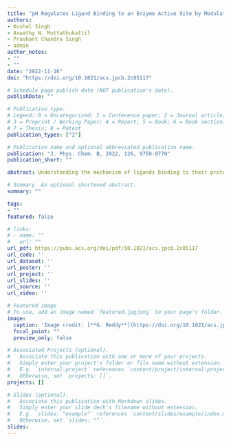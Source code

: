 ```yaml
---
title: "pH Regulates Ligand Binding to an Enzyme Active Site by Modulating Intermediate Populations"
authors:
- Kushal Singh
- Aswathy N. Muttathukattil
- Prashant Chandra Singh
- admin
author_notes:
- ""
- ""
date: "2022-11-16"
doi: "https://doi.org/10.1021/acs.jpcb.2c05117"

# Schedule page publish date (NOT publication's date).
publishDate: ""

# Publication type.
# Legend: 0 = Uncategorized; 1 = Conference paper; 2 = Journal article;
# 3 = Preprint / Working Paper; 4 = Report; 5 = Book; 6 = Book section;
# 7 = Thesis; 8 = Patent
publication_types: ["2"]

# Publication name and optional abbreviated publication name.
publication: "J. Phys. Chem. B, 2022, 126, 9759-9770"
publication_short: ""

abstract: Understanding the mechanism of ligands binding to their protein targets and the influence of various factors governing the binding thermodynamics is essential for rational drug design. The solution pH is one of the critical factors that can influence ligand binding to a protein cavity, especially in enzymes whose function is sensitive to the pH. Using computer simulations, we studied the pH effect on the binding of a guanidinium ion (Gdm+) to the active site of hen egg-white lysozyme (HEWL). HEWL serves as a model system for enzymes with two acidic residues in the active site and ligands with Gdm+ moieties, which can bind to the active sites of such enzymes and are present in several approved drugs treating various disorders. The computed free energy surface (FES) shows that Gdm+ binds to the HEWL active site using two dominant binding pathways populating multiple intermediates. We show that the residues close to the active site that can anchor the ligand could play a critical role in ligand binding. Using a Markov state model, we quantified the lifetimes and kinetic pathways connecting the different states in the FES. The protonation and deprotonation of the acidic residues in the active site in response to the pH change strongly influence the Gdm+ binding. There is a sharp jump in the ligand-binding rate constant when the pH approaches the largest pKa of the acidic residue present in the active site. The simulations reveal that, at most, three Gdm+ can bind at the active site, with the Gdm+ bound in the cavity of the active site acting as a scaffold for the other two Gdm+ ions binding. These results can aid in providing greater insights into designing novel molecules containing Gdm+ moieties that can have high binding affinities to inhibit the function of enzymes with acidic residues in their active site.

# Summary. An optional shortened abstract.
summary: ""

tags:
- ""
featured: false

# links:
# - name: ""
#   url: ""
url_pdf: https://pubs.acs.org/doi/pdf/10.1021/acs.jpcb.2c05117
url_code: ''
url_dataset: ''
url_poster: ''
url_project: ''
url_slides: ''
url_source: ''
url_video: ''

# Featured image
# To use, add an image named `featured.jpg/png` to your page's folder. 
image:
  caption: 'Image credit: [**G. Reddy**](https://doi.org/10.1021/acs.jpcb.2c05117)'
  focal_point: ""
  preview_only: false

# Associated Projects (optional).
#   Associate this publication with one or more of your projects.
#   Simply enter your project's folder or file name without extension.
#   E.g. `internal-project` references `content/project/internal-project/index.md`.
#   Otherwise, set `projects: []`.
projects: []

# Slides (optional).
#   Associate this publication with Markdown slides.
#   Simply enter your slide deck's filename without extension.
#   E.g. `slides: "example"` references `content/slides/example/index.md`.
#   Otherwise, set `slides: ""`.
slides:
---
```

